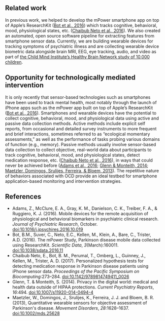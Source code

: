 
## Related work
In previous work, we helped to develop the mPower smartphone app on top of Apple’s ResearchKit
([Bot et al., 2016](https://dx.doi.org/10.1038/sdata.2016.11))
which tracks cognitive, behavioral, mood, physiological states, etc.
([Chaibub Neto et al., 2016](https://dx.doi.org/10.1142/9789814749411_0026)).
We also created an automated, open source software pipeline for extracting features from
smartphone sensor data. Currently, we are building wearable devices for tracking symptoms of
psychiatric illness and are collecting wearable device biometric data alongside brain MRI, EEG,
eye tracking, audio, and video as part of [the Child Mind Institute’s Healthy Brain Network
study of 10,000 children](http://www.healthybrainnetwork.org/).

## Opportunity for technologically mediated intervention
It is only recently that sensor-based technologies such as smartphones have been used to track
mental health, most notably through the launch of iPhone apps such as the mPower app built on
top of Apple’s ResearchKit ([Bot et al., 2016](https://dx.doi.org/10.1038/sdata.2016.11)).
Smartphones and wearable devices have the potential to collect cognitive, behavioral, mood,
and physiological data using active and passive data collection methods. Active methods
include explicit self reports, from occasional and detailed survey instruments to more frequent
and brief interactions, sometimes referred to as “ecological momentary assessments,” as well as
the performance of tasks probing various domains of function (e.g., memory). Passive methods
usually involve sensor-based data collection to collect objective, real-world data about
participants to track cognitive, behavioral, mood, and physiological states, detect medication
response, etc. ([Chaibub Neto et al., 2016](https://dx.doi.org/10.1142/9789814749411_0026)),
in ways that could never be achieved before
([Adams et al., 2016](https://dx.doi.org/10.1016/j.jpsychires.2016.10.019);
[Glenn & Monteith, 2014](https://dx.doi.org/10.1007/s11920-014-0494-4);
[Maetzler, Domingos, Srulijes, Ferreira, & Bloem, 2013](https://dx.doi.org/10.1002/mds.25628)).
The repetitive nature of behaviors associated with OCD provide an ideal testbed for smartphone
application-based monitoring and intervention strategies.

## References
- Adams, Z., McClure, E. A., Gray, K. M., Danielson, C. K., Treiber, F. A., & Ruggiero, K. J. (2016). Mobile devices for the remote acquisition of physiological and behavioral biomarkers in psychiatric clinical research. *Journal of Psychiatric Research*, October. [doi:10.1016/j.jpsychires.2016.10.019](https://dx.doi.org/10.1016/j.jpsychires.2016.10.019)
- Bot, B.M., Suver, C., Neto, E.C., Kellen, M., Klein, A., Bare, C., Trister, A.D. (2016). The mPower Study, Parkinson disease mobile data collected using ResearchKit. *Scientific Data*, *3*(March):160011. [doi:10.1038/sdata.2016.11](https://dx.doi.org/10.1038/sdata.2016.11)
- Chaibub Neto, E., Bot, B. M., Perumal, T., Omberg, L., Guinney, J., Kellen, M., Trister, A. D. (2017). Personalized hypothesis tests for detecting medication response in Parkinson disease patients using iPhone sensor data. *Proceedings of the Pacific Symposium on Biocomputing*:273–284. [doi:10.1142/9789814749411_0026](https://dx.doi.org/10.1142/9789814749411_0026)
- Glenn, T. & Monteith, S. (2014). Privacy in the digital world: medical and health data outside of HIPAA protections. *Current Psychiatry Reports*, *16*:494. [doi:10.1007/s11920-014-0494-4](https://dx.doi.org/10.1007/s11920-014-0494-4)
- Maetzler, W., Domingos, J., Srulijes, K., Ferreira, J. J. and Bloem, B. R. (2013), Quantitative wearable sensors for objective assessment of Parkinson's disease. *Movement Disorders*, *28*:1628–1637. [doi:10.1002/mds.25628](https://dx.doi.org/10.1002/mds.25628)
